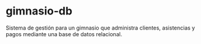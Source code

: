 # gimnasio-db
Sistema de gestión para un gimnasio que administra clientes, asistencias y pagos mediante una base de datos relacional.
